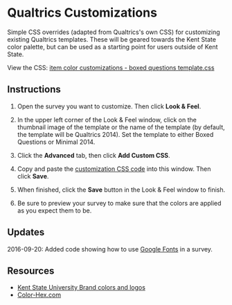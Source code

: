 # Qualtrics Customizations
Simple CSS overrides (adapted from Qualtrics's own CSS) for customizing existing Qualtrics templates. These will be geared towards the Kent State color palette, but can be used as a starting point for users outside of Kent State.

View the CSS: [item color customizations - boxed questions template.css](https://github.com/kyeager4/QualtricsCustomizations/blob/master/item%20color%20customizations%20-%20boxed%20questions%20template.css)

## Instructions

1. Open the survey you want to customize. Then click **Look & Feel**.

2. In the upper left corner of the Look & Feel window, click on the thumbnail image of the template or the name of the template (by default, the template will be Qualtrics 2014). Set the template to either Boxed Questions or Minimal 2014.

3. Click the **Advanced** tab, then click **Add Custom CSS**.

4. Copy and paste the [customization CSS code](https://github.com/kyeager4/QualtricsCustomizations/blob/master/item%20color%20customizations%20-%20boxed%20questions%20template.css) into this window. Then click **Save**.

5. When finished, click the **Save** button in the Look & Feel window to finish.

6. Be sure to preview your survey to make sure that the colors are applied as you expect them to be.

## Updates

2016-09-20: Added code showing how to use [Google Fonts](https://fonts.google.com/) in a survey.

## Resources
- [Kent State University Brand colors and logos](https://www.kent.edu/brand)
- [Color-Hex.com](http://www.color-hex.com/)
